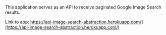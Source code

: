This application serves as an API to receive paginated Google Image Search results.

Link to app: https://api-image-search-abstraction.herokuapp.com/](https://api-image-search-abstraction.herokuapp.com/)

